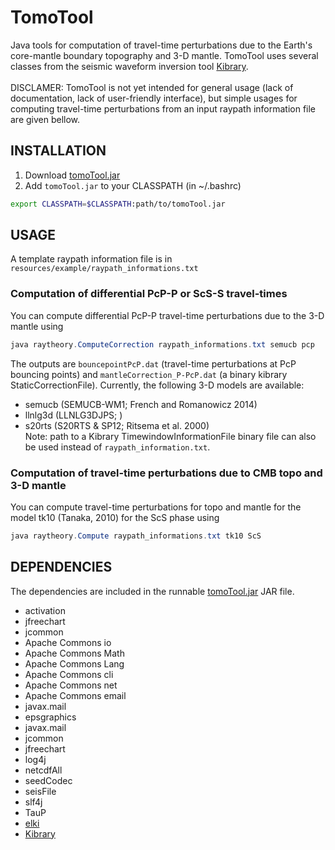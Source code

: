 # TomoTool
Java tools for computation of travel-time perturbations due to the Earth's core-mantle boundary topography and 3-D mantle. TomoTool uses several classes from the seismic waveform inversion tool [Kibrary](https://github.com/kensuke1984/Kibrary).<br><br>
DISCLAMER: TomoTool is not yet intended for general usage (lack of documentation, lack of user-friendly interface), but simple usages for computing travel-time perturbations from an input raypath information file are given bellow.

## INSTALLATION
1. Download [tomoTool.jar](https://www.dropbox.com/s/r6l2npi2vnry0xf/tomoTool.jar?dl=0)
2. Add ```tomoTool.jar``` to your CLASSPATH (in ~/.bashrc)
```bash
export CLASSPATH=$CLASSPATH:path/to/tomoTool.jar
```

## USAGE
A template raypath information file is in ```resources/example/raypath_informations.txt```<br>

### Computation of differential PcP-P or ScS-S travel-times
You can compute differential PcP-P travel-time perturbations due to the 3-D mantle using
```java
java raytheory.ComputeCorrection raypath_informations.txt semucb pcp
```
The outputs are ```bouncepointPcP.dat``` (travel-time perturbations at PcP bouncing points) and ```mantleCorrection_P-PcP.dat``` (a binary kibrary StaticCorrectionFile). Currently, the following 3-D models are available:
- semucb (SEMUCB-WM1; French and Romanowicz 2014)
- llnlg3d (LLNLG3DJPS; )
- s20rts (S20RTS & SP12; Ritsema et al. 2000)<br>
Note: path to a Kibrary TimewindowInformationFile binary file can also be used instead of ```raypath_information.txt```.

### Computation of travel-time perturbations due to CMB topo and 3-D mantle
You can compute travel-time perturbations for topo and mantle for the model tk10 (Tanaka, 2010) for the ScS phase using
```java
java raytheory.Compute raypath_informations.txt tk10 ScS
```

## DEPENDENCIES
The dependencies are included in the runnable [tomoTool.jar](https://www.dropbox.com/sh/03ksrnmnr5zbh02/AADj0Lli8DRbfyxkf3kfZBfQa?dl=0) JAR file.
- activation
- jfreechart
- jcommon
- Apache Commons io
- Apache Commons Math
- Apache Commons Lang
- Apache Commons cli
- Apache Commons net
- Apache Commons email
- javax.mail
- epsgraphics
- javax.mail
- jcommon
- jfreechart
- log4j
- netcdfAll
- seedCodec
- seisFile
- slf4j
- TauP
- [elki](https://elki-project.github.io/releases/release0.7.5/elki-bundle-0.7.5.jar)
- [Kibrary](https://www.dropbox.com/s/6mm0cfk259x8l25/kibrary-anselme.jar?dl=0)

